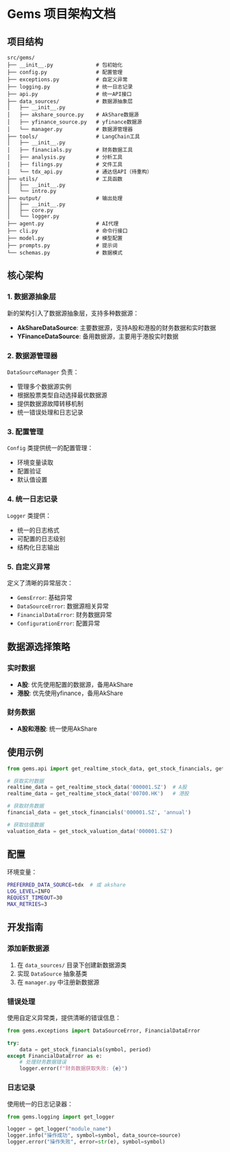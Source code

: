 # Gems 项目架构文档

## 项目结构

```
src/gems/
├── __init__.py              # 包初始化
├── config.py                # 配置管理
├── exceptions.py            # 自定义异常
├── logging.py               # 统一日志记录
├── api.py                   # 统一API接口
├── data_sources/            # 数据源抽象层
│   ├── __init__.py
│   ├── akshare_source.py    # AkShare数据源
│   ├── yfinance_source.py   # yfinance数据源
│   └── manager.py           # 数据源管理器
├── tools/                   # LangChain工具
│   ├── __init__.py
│   ├── financials.py        # 财务数据工具
│   ├── analysis.py          # 分析工具
│   ├── filings.py           # 文件工具
│   └── tdx_api.py           # 通达信API（待重构）
├── utils/                   # 工具函数
│   ├── __init__.py
│   └── intro.py
├── output/                  # 输出处理
│   ├── __init__.py
│   ├── core.py
│   └── logger.py
├── agent.py                 # AI代理
├── cli.py                   # 命令行接口
├── model.py                 # 模型配置
├── prompts.py               # 提示词
└── schemas.py               # 数据模式
```

## 核心架构

### 1. 数据源抽象层

新的架构引入了数据源抽象层，支持多种数据源：

- **AkShareDataSource**: 主要数据源，支持A股和港股的财务数据和实时数据
- **YFinanceDataSource**: 备用数据源，主要用于港股实时数据

### 2. 数据源管理器

`DataSourceManager` 负责：
- 管理多个数据源实例
- 根据股票类型自动选择最优数据源
- 提供数据源故障转移机制
- 统一错误处理和日志记录

### 3. 配置管理

`Config` 类提供统一的配置管理：
- 环境变量读取
- 配置验证
- 默认值设置

### 4. 统一日志记录

`Logger` 类提供：
- 统一的日志格式
- 可配置的日志级别
- 结构化日志输出

### 5. 自定义异常

定义了清晰的异常层次：
- `GemsError`: 基础异常
- `DataSourceError`: 数据源相关异常
- `FinancialDataError`: 财务数据异常
- `ConfigurationError`: 配置异常

## 数据源选择策略

### 实时数据
- **A股**: 优先使用配置的数据源，备用AkShare
- **港股**: 优先使用yfinance，备用AkShare

### 财务数据
- **A股和港股**: 统一使用AkShare

## 使用示例

```python
from gems.api import get_realtime_stock_data, get_stock_financials, get_stock_valuation_data

# 获取实时数据
realtime_data = get_realtime_stock_data('000001.SZ')  # A股
realtime_data = get_realtime_stock_data('00700.HK')   # 港股

# 获取财务数据
financial_data = get_stock_financials('000001.SZ', 'annual')

# 获取估值数据
valuation_data = get_stock_valuation_data('000001.SZ')
```

## 配置

环境变量：
```bash
PREFERRED_DATA_SOURCE=tdx  # 或 akshare
LOG_LEVEL=INFO
REQUEST_TIMEOUT=30
MAX_RETRIES=3
```

## 开发指南

### 添加新数据源

1. 在 `data_sources/` 目录下创建新数据源类
2. 实现 `DataSource` 抽象基类
3. 在 `manager.py` 中注册新数据源

### 错误处理

使用自定义异常类，提供清晰的错误信息：
```python
from gems.exceptions import DataSourceError, FinancialDataError

try:
    data = get_stock_financials(symbol, period)
except FinancialDataError as e:
    # 处理财务数据错误
    logger.error(f"财务数据获取失败: {e}")
```

### 日志记录

使用统一的日志记录器：
```python
from gems.logging import get_logger

logger = get_logger("module_name")
logger.info("操作成功", symbol=symbol, data_source=source)
logger.error("操作失败", error=str(e), symbol=symbol)
```